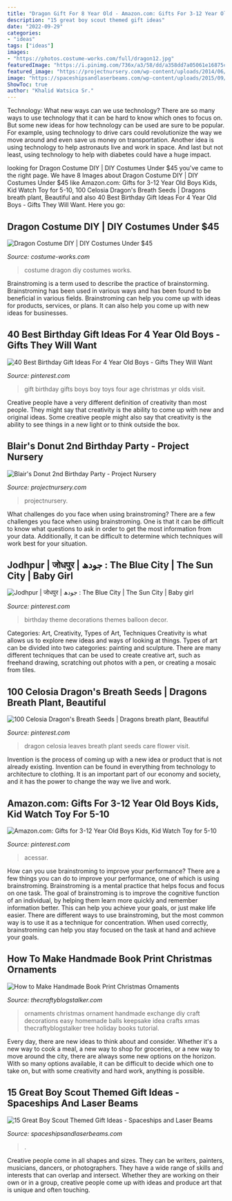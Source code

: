 ```yaml
---
title: "Dragon Gift For 8 Year Old - Amazon.com: Gifts For 3-12 Year Old Boys Kids, Kid Watch Toy For 5-10"
description: "15 great boy scout themed gift ideas"
date: "2022-09-29"
categories:
- "ideas"
tags: ["ideas"]
images:
- "https://photos.costume-works.com/full/dragon12.jpg"
featuredImage: "https://i.pinimg.com/736x/a3/58/dd/a358dd7a05061e16875ce5e94a22ba0b.jpg"
featured_image: "https://projectnursery.com/wp-content/uploads/2014/06/2014-25-3114814112-O-682x1024.jpg"
image: "https://spaceshipsandlaserbeams.com/wp-content/uploads/2015/09/boy-scout-gift-ideas.jpg"
ShowToc: true
author: "Khalid Watsica Sr."
---
```



Technology: What new ways can we use technology?
There are so many ways to use technology that it can be hard to know which ones to focus on. But some new ideas for how technology can be used are sure to be popular. For example, using technology to drive cars could revolutionize the way we move around and even save us money on transportation. Another idea is using technology to help astronauts live and work in space. And last but not least, using technology to help with diabetes could have a huge impact.

	

		
looking for Dragon Costume DIY | DIY Costumes Under $45 you've came to the right page. We have 8 Images about Dragon Costume DIY | DIY Costumes Under $45 like Amazon.com: Gifts for 3-12 Year Old Boys Kids, Kid Watch Toy for 5-10, 100 Celosia Dragon&#039;s Breath Seeds | Dragons breath plant, Beautiful and also 40 Best Birthday Gift Ideas For 4 Year Old Boys - Gifts They Will Want. Here you go:
		
    
## Dragon Costume DIY | DIY Costumes Under $45

<img loading=lazy src="https://photos.costume-works.com/full/dragon12.jpg" onerror="this.onerror=null;this.src='https://tse4.mm.bing.net/th?id=OIP.UeL-C2shk1Kzic_7oEQfyQHaK3&amp;pid=15.1';" alt="Dragon Costume DIY | DIY Costumes Under $45">

_Source: costume-works.com_

>costume dragon diy costumes works. 

	

Brainstroming is a term used to describe the practice of brainstorming. Brainstroming has been used in various ways and has been found to be beneficial in various fields. Brainstroming can help you come up with ideas for products, services, or plans. It can also help you come up with new ideas for businesses.

    
## 40 Best Birthday Gift Ideas For 4 Year Old Boys - Gifts They Will Want

<img loading=lazy src="https://i.pinimg.com/736x/a3/58/dd/a358dd7a05061e16875ce5e94a22ba0b.jpg" onerror="this.onerror=null;this.src='https://tse4.mm.bing.net/th?id=OIP.xaM_EzZtufHlXJbyA80L2wHaLG&amp;pid=15.1';" alt="40 Best Birthday Gift Ideas For 4 Year Old Boys - Gifts They Will Want">

_Source: pinterest.com_

>gift birthday gifts boys boy toys four age christmas yr olds visit. 

	

Creative people have a very different definition of creativity than most people. They might say that creativity is the ability to come up with new and original ideas. Some creative people might also say that creativity is the ability to see things in a new light or to think outside the box.

    
## Blair&#039;s Donut 2nd Birthday Party - Project Nursery

<img loading=lazy src="https://projectnursery.com/wp-content/uploads/2014/06/2014-25-3114814112-O-682x1024.jpg" onerror="this.onerror=null;this.src='https://tse1.mm.bing.net/th?id=OIP.jWwgi7Xds6StM2ihhHtr0gHaLH&amp;pid=15.1';" alt="Blair&#039;s Donut 2nd Birthday Party - Project Nursery">

_Source: projectnursery.com_

>projectnursery. 

	

What challenges do you face when using brainstroming?
There are a few challenges you face when using brainstroming. One is that it can be difficult to know what questions to ask in order to get the most information from your data. Additionally, it can be difficult to determine which techniques will work best for your situation.

    
## Jodhpur | जोधपुर | جودھ : The Blue City | The Sun City | Baby Girl

<img loading=lazy src="https://i.pinimg.com/736x/7a/b0/4a/7ab04a294897657712ca806a6f00e34a--girl-birthday-themes-baby-girl-birthday.jpg" onerror="this.onerror=null;this.src='https://tse4.mm.bing.net/th?id=OIP.EheYTGfk_pExvCtZA1R5XgHaFj&amp;pid=15.1';" alt="Jodhpur | जोधपुर | جودھ : The Blue City | The Sun City | Baby girl">

_Source: pinterest.com_

>birthday theme decorations themes balloon decor. 

	

Categories: Art, Creativity, Types of Art, Techniques
Creativity is what allows us to explore new ideas and ways of looking at things. Types of art can be divided into two categories: painting and sculpture. There are many different techniques that can be used to create creative art, such as freehand drawing, scratching out photos with a pen, or creating a mosaic from tiles.

    
## 100 Celosia Dragon&#039;s Breath Seeds | Dragons Breath Plant, Beautiful

<img loading=lazy src="https://i.pinimg.com/736x/60/59/91/60599114c5ba7a0f4abd6794ba65615b--dragon-petunia.jpg" onerror="this.onerror=null;this.src='https://tse2.mm.bing.net/th?id=OIP.fYegh6LrsJmLX7-efZESDgHaLF&amp;pid=15.1';" alt="100 Celosia Dragon&#039;s Breath Seeds | Dragons breath plant, Beautiful">

_Source: pinterest.com_

>dragon celosia leaves breath plant seeds care flower visit. 

	

Invention is the process of coming up with a new idea or product that is not already existing. Invention can be found in everything from technology to architecture to clothing. It is an important part of our economy and society, and it has the power to change the way we live and work.

    
## Amazon.com: Gifts For 3-12 Year Old Boys Kids, Kid Watch Toy For 5-10

<img loading=lazy src="https://i.pinimg.com/736x/9d/31/a8/9d31a83e400b635d9bcc85ab392a1bcb.jpg" onerror="this.onerror=null;this.src='https://tse2.mm.bing.net/th?id=OIP.fMBrlOBP0FOO0COzIjMNMwAAAA&amp;pid=15.1';" alt="Amazon.com: Gifts for 3-12 Year Old Boys Kids, Kid Watch Toy for 5-10">

_Source: pinterest.com_

>acessar. 

	

How can you use brainstroming to improve your performance?
There are a few things you can do to improve your performance, one of which is using brainstroming. Brainstroming is a mental practice that helps focus and focus on one task. The goal of brainstroming is to improve the cognitive function of an individual, by helping them learn more quickly and remember information better. This can help you achieve your goals, or just make life easier. There are different ways to use brainstroming, but the most common way is to use it as a technique for concentration. When used correctly, brainstroming can help you stay focused on the task at hand and achieve your goals.

    
## How To Make Handmade Book Print Christmas Ornaments

<img loading=lazy src="https://thecraftyblogstalker.com/wp-content/uploads/2015/10/IMG_51861.jpg" onerror="this.onerror=null;this.src='https://tse1.mm.bing.net/th?id=OIP.vyfeRuSX9WARuqyPmQkFtgHaLG&amp;pid=15.1';" alt="How to Make Handmade Book Print Christmas Ornaments">

_Source: thecraftyblogstalker.com_

>ornaments christmas ornament handmade exchange diy craft decorations easy homemade balls keepsake idea crafts xmas thecraftyblogstalker tree holiday books tutorial. 

	

Every day, there are new ideas to think about and consider. Whether it's a new way to cook a meal, a new way to shop for groceries, or a new way to move around the city, there are always some new options on the horizon. With so many options available, it can be difficult to decide which one to take on, but with some creativity and hard work, anything is possible.

    
## 15 Great Boy Scout Themed Gift Ideas - Spaceships And Laser Beams

<img loading=lazy src="https://spaceshipsandlaserbeams.com/wp-content/uploads/2015/09/boy-scout-gift-ideas.jpg" onerror="this.onerror=null;this.src='https://tse3.mm.bing.net/th?id=OIP.6vrpzcyFWtBVdWaxK0fZlwHaLH&amp;pid=15.1';" alt="15 Great Boy Scout Themed Gift Ideas - Spaceships and Laser Beams">

_Source: spaceshipsandlaserbeams.com_

>. 

	

Creative people come in all shapes and sizes. They can be writers, painters, musicians, dancers, or photographers. They have a wide range of skills and interests that can overlap and intersect. Whether they are working on their own or in a group, creative people come up with ideas and produce art that is unique and often touching.

